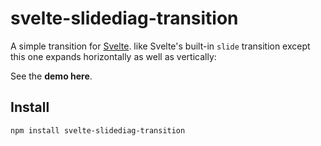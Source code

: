 # svelte-slidediag-transition

A simple transition for [Svelte](https://svelte.dev/). like Svelte's built-in `slide` transition except this one expands horizontally as well as vertically:

See the **demo here**.

## Install

`npm install svelte-slidediag-transition`


